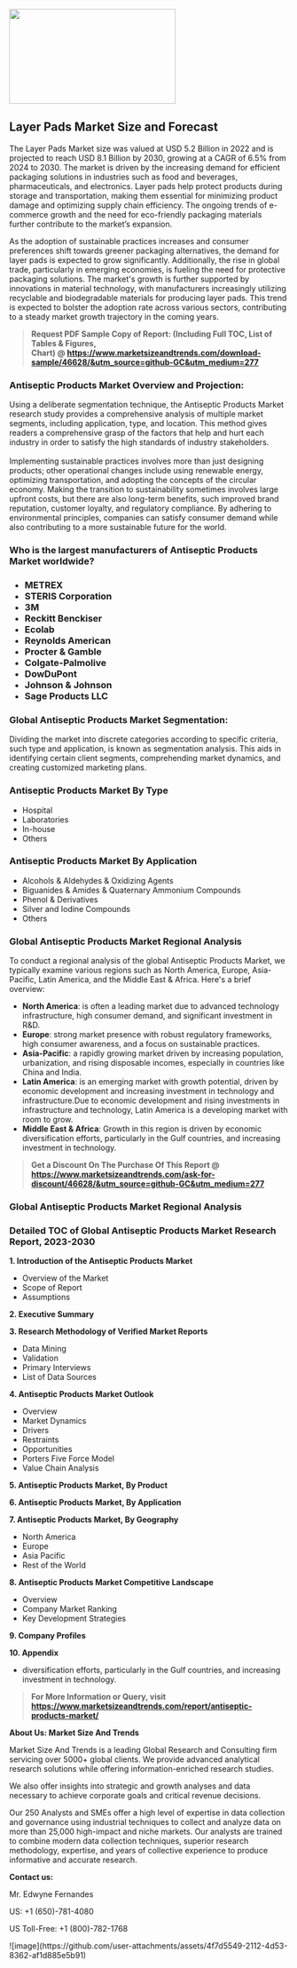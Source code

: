 <p><img class="alignnone size-medium wp-image-20088" src="https://ffe5etoiles.com/wp-content/uploads/2024/12/MST1-300x171.png" alt="" width="300" height="171" /></p><h2>Layer Pads Market Size and Forecast</h2><p>The Layer Pads Market size was valued at USD 5.2 Billion in 2022 and is projected to reach USD 8.1 Billion by 2030, growing at a CAGR of 6.5% from 2024 to 2030. The market is driven by the increasing demand for efficient packaging solutions in industries such as food and beverages, pharmaceuticals, and electronics. Layer pads help protect products during storage and transportation, making them essential for minimizing product damage and optimizing supply chain efficiency. The ongoing trends of e-commerce growth and the need for eco-friendly packaging materials further contribute to the market’s expansion.</p><p>As the adoption of sustainable practices increases and consumer preferences shift towards greener packaging alternatives, the demand for layer pads is expected to grow significantly. Additionally, the rise in global trade, particularly in emerging economies, is fueling the need for protective packaging solutions. The market's growth is further supported by innovations in material technology, with manufacturers increasingly utilizing recyclable and biodegradable materials for producing layer pads. This trend is expected to bolster the adoption rate across various sectors, contributing to a steady market growth trajectory in the coming years.</p></p><blockquote id="" class=""><strong>Request PDF Sample Copy of Report: (Including Full TOC, List of Tables &amp; Figures, Chart)&nbsp;@&nbsp;<strong><a href="https://www.marketsizeandtrends.com/download-sample/46628/&utm_source=github-GC&utm_medium=277" target="_blank">https://www.marketsizeandtrends.com/download-sample/46628/&utm_source=github-GC&utm_medium=277</a></strong></strong></blockquote><h3 id="" class="">Antiseptic Products Market&nbsp;Overview and Projection:</h3><p id="" class="">Using a deliberate segmentation technique, the Antiseptic Products Market research study provides a comprehensive analysis of multiple market segments, including application, type, and location. This method gives readers a comprehensive grasp of the factors that help and hurt each industry in order to satisfy the high standards of industry stakeholders. <br /> <br />Implementing sustainable practices involves more than just designing products; other operational changes include using renewable energy, optimizing transportation, and adopting the concepts of the circular economy. Making the transition to sustainability sometimes involves large upfront costs, but there are also long-term benefits, such improved brand reputation, customer loyalty, and regulatory compliance. By adhering to environmental principles, companies can satisfy consumer demand while also contributing to a more sustainable future for the world.</p><h3 id="" class="">Who is the largest manufacturers of&nbsp;Antiseptic Products Market worldwide?</h3><h3 class=""><p><ul><li>METREX </li><li> STERIS Corporation </li><li> 3M </li><li> Reckitt Benckiser </li><li> Ecolab </li><li> Reynolds American </li><li> Procter & Gamble </li><li> Colgate-Palmolive </li><li> DowDuPont </li><li> Johnson & Johnson </li><li> Sage Products LLC</li></ul></p></h3><h3 id="" class="">Global&nbsp;Antiseptic Products Market Segmentation:</h3><p id="" class="">Dividing the market into discrete categories according to specific criteria, such type and application, is known as segmentation analysis. This aids in identifying certain client segments, comprehending market dynamics, and creating customized marketing plans.</p><h3 id="" class="">Antiseptic Products Market&nbsp;By Type</h3><p><p><ul><li>Hospital</li><li> Laboratories</li><li> In-house</li><li> Others</p></li></ul></p></p><h3 id="" class="">Antiseptic Products Market&nbsp;By Application</h3><p class=""><p><ul><li>Alcohols & Aldehydes & Oxidizing Agents</li><li> Biguanides & Amides & Quaternary Ammonium Compounds</li><li> Phenol & Derivatives</li><li> Silver and Iodine Compounds</li><li> Others</li></ul></p></p><h3 id="" class="">Global Antiseptic Products Market Regional Analysis</h3><p id="" class="">To conduct a regional analysis of the global Antiseptic Products Market, we typically examine various regions such as North America, Europe, Asia-Pacific, Latin America, and the Middle East &amp; Africa. Here's a brief overview:</p><ul><li><strong>North America</strong>: is often a leading market due to advanced technology infrastructure, high consumer demand, and significant investment in R&amp;D.</li><li><strong>Europe</strong>: strong market presence with robust regulatory frameworks, high consumer awareness, and a focus on sustainable practices.</li><li><strong>Asia-Pacific</strong>: a rapidly growing market driven by increasing population, urbanization, and rising disposable incomes, especially in countries like China and India.</li><li><strong>Latin America</strong>: is an emerging market with growth potential, driven by economic development and increasing investment in technology and infrastructure.Due to economic development and rising investments in infrastructure and technology, Latin America is a developing market with room to grow.</li><li><strong>Middle East &amp; Africa</strong>: Growth in this region is driven by economic diversification efforts, particularly in the Gulf countries, and increasing investment in technology.</li></ul><blockquote id="" class=""><strong>Get a Discount On The Purchase Of This Report @ <strong><a href="https://www.marketsizeandtrends.com/ask-for-discount/46628/&utm_source=github-GC&utm_medium=277" target="_blank">https://www.marketsizeandtrends.com/ask-for-discount/46628/&utm_source=github-GC&utm_medium=277</a></strong></strong></blockquote><h3 id="" class="">Global Antiseptic Products Market Regional Analysis</h3><h3 id="" class="">Detailed TOC of Global Antiseptic Products Market Research Report, 2023-2030</h3><p id="" class=""><strong>1. Introduction of the Antiseptic Products Market</strong></p><ul><li>Overview of the Market</li><li>Scope of Report</li><li>Assumptions</li></ul><p id="" class=""><strong>2. Executive Summary</strong></p><p id="" class=""><strong>3. Research Methodology of Verified Market Reports</strong></p><ul><li>Data Mining</li><li>Validation</li><li>Primary Interviews</li><li>List of Data Sources</li></ul><p id="" class=""><strong>4. Antiseptic Products Market Outlook</strong></p><ul><li>Overview</li><li>Market Dynamics</li><li>Drivers</li><li>Restraints</li><li>Opportunities</li><li>Porters Five Force Model</li><li>Value Chain Analysis</li></ul><p id="" class=""><strong>5. Antiseptic Products Market, By Product</strong></p><p id="" class=""><strong>6. Antiseptic Products Market, By Application</strong></p><p id="" class=""><strong>7. Antiseptic Products Market, By Geography</strong></p><ul><li>North America</li><li>Europe</li><li>Asia Pacific</li><li>Rest of the World</li></ul><p id="" class=""><strong>8. Antiseptic Products Market Competitive Landscape</strong></p><ul><li>Overview</li><li>Company Market Ranking</li><li>Key Development Strategies</li></ul><p id="" class=""><strong>9. Company Profiles</strong></p><p id="" class=""><strong>10. Appendix</strong></p><ul><li>diversification efforts, particularly in the Gulf countries, and increasing investment in technology.</li></ul><blockquote id="" class=""><strong>For More Information or Query, visit <strong><strong><a href="https://www.marketsizeandtrends.com/report/antiseptic-products-market/" target="_blank">https://www.marketsizeandtrends.com/report/antiseptic-products-market/</a></strong></strong></strong></blockquote><p id="" class=""><strong>About Us: Market Size And Trends</strong></p><p id="" class="">Market Size And Trends is a leading Global Research and Consulting firm servicing over 5000+ global clients. We provide advanced analytical research solutions while offering information-enriched research studies.</p><p id="" class="">We also offer insights into strategic and growth analyses and data necessary to achieve corporate goals and critical revenue decisions.</p><p id="" class="">Our 250 Analysts and SMEs offer a high level of expertise in data collection and governance using industrial techniques to collect and analyze data on more than 25,000 high-impact and niche markets. Our analysts are trained to combine modern data collection techniques, superior research methodology, expertise, and years of collective experience to produce informative and accurate research.</p><p id="" class=""><strong>Contact us:</strong></p><p id="" class="">Mr. Edwyne Fernandes</p><p id="" class="">US: +1 (650)-781-4080</p><p id="" class="">US Toll-Free: +1 (800)-782-1768</p>
![image](https://github.com/user-attachments/assets/4f7d5549-2112-4d53-8362-af1d885e5b91)
